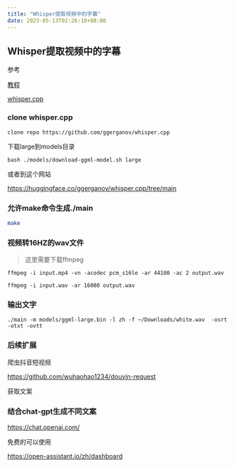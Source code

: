 ```yaml
---
title: "Whisper提取视频中的字幕"
date: 2023-05-13T02:26:18+08:00
---
```


## Whisper提取视频中的字幕

参考

[教程](https://github.com/flameddd/blog/blob/master/2023-03-01%EF%BC%9Awhisper.cpp%20%E8%AA%9E%E9%9F%B3%E8%BD%89%E6%96%87%E5%AD%97%E6%95%99%E5%AD%B8.md)

[whisper.cpp](https://github.com/wuhaohao1234/whisper.cpp)

### clone whisper.cpp

```shell
clone repo https://github.com/ggerganov/whisper.cpp
```

下载large到models目录


```shell
bash ./models/download-ggml-model.sh large
```

或者到这个网站

https://huggingface.co/ggerganov/whisper.cpp/tree/main

### 允许make命令生成./main

```sh
make
```

### 视频转16HZ的wav文件

> 这里需要下载ffmpeg

```shell
ffmpeg -i input.mp4 -vn -acodec pcm_s16le -ar 44100 -ac 2 output.wav

```

```shell
ffmpeg -i input.wav -ar 16000 output.wav
```

### 输出文字

```shell
./main -m models/ggml-large.bin -l zh -f ~/Downloads/white.wav  -osrt -otxt -ovtt
```

### 后续扩展

爬虫抖音短视频

https://github.com/wuhaohao1234/douyin-request

获取文案

### 结合chat-gpt生成不同文案

https://chat.openai.com/

免费的可以使用

https://open-assistant.io/zh/dashboard